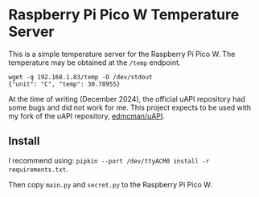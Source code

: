 # Raspberry Pi Pico W Temperature Server

This is a simple temperature server for the Raspberry Pi Pico W.  The temperature may be obtained at the `/temp` endpoint.

```
wget -q 192.168.1.83/temp -O /dev/stdout
{"unit": "C", "temp": 30.78955}
```

At the time of writing (December 2024), the official uAPI repository had some bugs and did not work for me.  This project expects to be used with my fork of the uAPI repository, [edmcman/uAPI](https://github.com/edmcman/uAPI).

## Install

I recommend using:
`pipkin --port /dev/ttyACM0 install -r requirements.txt`.

Then copy `main.py` and `secret.py` to the Raspberry Pi Pico W.
